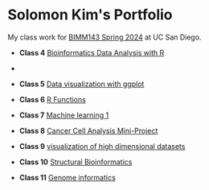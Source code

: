 # Solomon Kim's Portfolio
My class work for [BIMM143 Spring 2024](https://bioboot.github.io/bimm143_S24/) at UC San Diego.

- **Class 4** [Bioinformatics Data Analysis with R]()
- 
- **Class 5** [Data visualization with ggplot](https://github.com/solomonkim0/bimm_143/blob/main/class05/Class05debuged.pdf)
  
- **Class 6** [R Functions](https://github.com/solomonkim0/bimm_143/blob/main/Class6/class6.pdf)

- **Class 7** [Machine learning 1](https://github.com/solomonkim0/bimm_143/blob/main/Class07/class7.pdf)

- **Class 8** [Cancer Cell Analysis Mini-Project]()
- **Class 9** [visualization of high dimensional datasets](https://github.dev/solomonkim0/bimm_143/blob/main/class9/class9.pdf)
- **Class 10** [Structural Bioinformatics]()
- **Class 11** [Genome informatics]()
  
